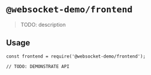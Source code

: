 # `@websocket-demo/frontend`

> TODO: description

## Usage

```
const frontend = require('@websocket-demo/frontend');

// TODO: DEMONSTRATE API
```

